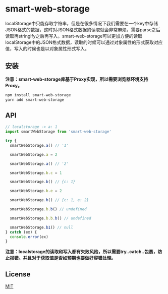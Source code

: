 # smart-web-storage

localStorage中只能存取字符串，但是在很多情况下我们需要在一个key中存储JSON格式的数据，这时对JSON格式数据的读取就会非常麻烦，需要parse之后读取再stringify之后再写入。smart-web-storage可以更加方便的读取localStorage中的JSON格式数据，读取的时候可以通过对象属性的形式获取对应值，写入的时候也是以对象属性形式写入。

## 安装

**注意：smart-web-storage库基于Proxy实现，所以需要浏览器环境支持Proxy。**

```sh
npm install smart-web-storage
yarn add smart-web-storage
```

## API

```javascript
// localstorage -> a: 1
import smartWebStorage from 'smart-web-storage'

try {
  smartWebStorage.a() // '1'

  smartWebStorage.a = 2

  smartWebStorage.a() // '2'

  smartWebStorage.b.c = 1

  smartWebStorage.b() // {c: 1}

  smartWebStorage.b.e = 2

  smartWebStorage.b() // {c: 1, e: 2}

  smartWebStorage.b.b() // undefined

  smartWebStorage.b.b.b() // undefined

  smartWebStorage.b1() // null
} catch (ex) {
  console.error(ex)
}
```

**注意：localstorage的读取和写入都有失败风险，所以需要try..catch..包裹，防止报错。并且对于获取值是否如预期也要做好容错处理。**

## License

[MIT](LICENSE.md)